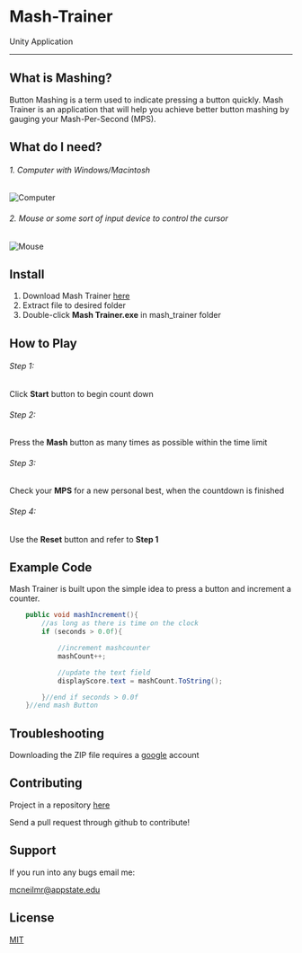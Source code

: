 # Mash-Trainer
Unity Application
___

## What is Mashing?
Button Mashing is a term used to indicate pressing a button quickly. Mash Trainer is an application that will help you achieve better 
button mashing by gauging your Mash-Per-Second (MPS).

## What do I need?
###### 1. Computer with Windows/Macintosh
![Computer](https://lh3.googleusercontent.com/jsUczKJmIwdqK4DOzHyroTmZRON0DRJLlZ6kgGwl1zMHTD2m9na0A3pSSqGNTE44bhQC3Q=s95)
###### 2. Mouse or some sort of input device to control the cursor
![Mouse](https://lh3.googleusercontent.com/6gU-VEj-WKN6vI-6YskRrDklgKEMjq0x90fEpe3drCrXqdJFMCm9-6G5ct7HbyzQMuDa=s85)


## Install

1. Download Mash Trainer [here](https://drive.google.com/file/d/1GGTJlQb45t-xtblZwh-qHavuo6ankeI4/view?usp=sharing)
1. Extract file to desired folder
3. Double-click **Mash Trainer.exe** in mash_trainer folder

## How to Play
###### Step 1:
Click **Start** button to begin count down
###### Step 2:
Press the **Mash** button as many times as possible within the time limit
###### Step 3:
Check your **MPS** for a new personal best, when the countdown is finished
###### Step 4:
Use the **Reset** button and refer to **Step 1**

## Example Code
Mash Trainer is built upon the simple idea to press a button and increment a counter.
```C#
    public void mashIncrement(){
        //as long as there is time on the clock
        if (seconds > 0.0f){

            //increment mashcounter
            mashCount++;

            //update the text field
            displayScore.text = mashCount.ToString();

        }//end if seconds > 0.0f
    }//end mash Button
```
## Troubleshooting
Downloading the ZIP file requires a [google](https://support.google.com/accounts/answer/27441?hl=en) account

## Contributing
Project in a repository [here](https://github.com/mcneilmr/mash-trainer)

Send a pull request through github to contribute!

## Support
If you run into any bugs email me:

mcneilmr@appstate.edu

## License
[MIT](https://choosealicense.com/licenses/mit/)






